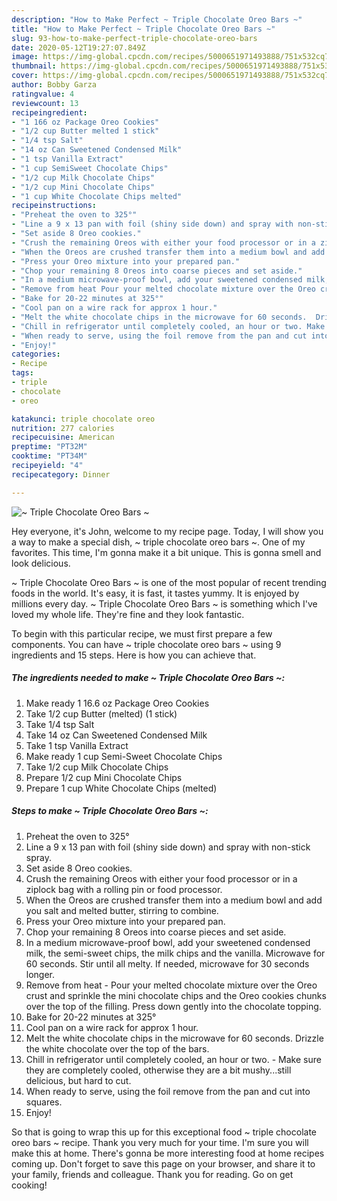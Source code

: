 ```yaml
---
description: "How to Make Perfect ~ Triple Chocolate Oreo Bars ~"
title: "How to Make Perfect ~ Triple Chocolate Oreo Bars ~"
slug: 93-how-to-make-perfect-triple-chocolate-oreo-bars
date: 2020-05-12T19:27:07.849Z
image: https://img-global.cpcdn.com/recipes/5000651971493888/751x532cq70/triple-chocolate-oreo-bars-recipe-main-photo.jpg
thumbnail: https://img-global.cpcdn.com/recipes/5000651971493888/751x532cq70/triple-chocolate-oreo-bars-recipe-main-photo.jpg
cover: https://img-global.cpcdn.com/recipes/5000651971493888/751x532cq70/triple-chocolate-oreo-bars-recipe-main-photo.jpg
author: Bobby Garza
ratingvalue: 4
reviewcount: 13
recipeingredient:
- "1 166 oz Package Oreo Cookies"
- "1/2 cup Butter melted 1 stick"
- "1/4 tsp Salt"
- "14 oz Can Sweetened Condensed Milk"
- "1 tsp Vanilla Extract"
- "1 cup SemiSweet Chocolate Chips"
- "1/2 cup Milk Chocolate Chips"
- "1/2 cup Mini Chocolate Chips"
- "1 cup White Chocolate Chips melted"
recipeinstructions:
- "Preheat the oven to 325°"
- "Line a 9 x 13 pan with foil (shiny side down) and spray with non-stick spray."
- "Set aside 8 Oreo cookies."
- "Crush the remaining Oreos with either your food processor or in a ziplock bag with a rolling pin or food processor."
- "When the Oreos are crushed transfer them into a medium bowl and add you salt and melted butter, stirring to combine."
- "Press your Oreo mixture into your prepared pan."
- "Chop your remaining 8 Oreos into coarse pieces and set aside."
- "In a medium microwave-proof bowl, add your sweetened condensed milk, the semi-sweet chips, the milk chips and the vanilla. Microwave for 60 seconds. Stir until all melty. If needed, microwave for 30 seconds longer."
- "Remove from heat Pour your melted chocolate mixture over the Oreo crust and sprinkle the mini chocolate chips and the Oreo cookies chunks over the top of the filling. Press down gently into the chocolate topping."
- "Bake for 20-22 minutes at 325°"
- "Cool pan on a wire rack for approx 1 hour."
- "Melt the white chocolate chips in the microwave for 60 seconds.  Drizzle the white chocolate over the top of the bars."
- "Chill in refrigerator until completely cooled, an hour or two. Make sure they are completely cooled, otherwise they are a bit mushy...still delicious, but hard to cut."
- "When ready to serve, using the foil remove from the pan and cut into squares."
- "Enjoy!"
categories:
- Recipe
tags:
- triple
- chocolate
- oreo

katakunci: triple chocolate oreo 
nutrition: 277 calories
recipecuisine: American
preptime: "PT32M"
cooktime: "PT34M"
recipeyield: "4"
recipecategory: Dinner

---
```



![~ Triple Chocolate Oreo Bars ~](https://img-global.cpcdn.com/recipes/5000651971493888/751x532cq70/triple-chocolate-oreo-bars-recipe-main-photo.jpg)

Hey everyone, it's John, welcome to my recipe page. Today, I will show you a way to make a special dish, ~ triple chocolate oreo bars ~. One of my favorites. This time, I'm gonna make it a bit unique. This is gonna smell and look delicious.



~ Triple Chocolate Oreo Bars ~ is one of the most popular of recent trending foods in the world. It's easy, it is fast, it tastes yummy. It is enjoyed by millions every day. ~ Triple Chocolate Oreo Bars ~ is something which I've loved my whole life. They're fine and they look fantastic.


To begin with this particular recipe, we must first prepare a few components. You can have ~ triple chocolate oreo bars ~ using 9 ingredients and 15 steps. Here is how you can achieve that.

<!--inarticleads1-->

##### The ingredients needed to make ~ Triple Chocolate Oreo Bars ~:

1. Make ready 1 16.6 oz Package Oreo Cookies
1. Take 1/2 cup Butter (melted) (1 stick)
1. Take 1/4 tsp Salt
1. Take 14 oz Can Sweetened Condensed Milk
1. Take 1 tsp Vanilla Extract
1. Make ready 1 cup Semi-Sweet Chocolate Chips
1. Take 1/2 cup Milk Chocolate Chips
1. Prepare 1/2 cup Mini Chocolate Chips
1. Prepare 1 cup White Chocolate Chips (melted)




<!--inarticleads2-->

##### Steps to make ~ Triple Chocolate Oreo Bars ~:

1. Preheat the oven to 325°
1. Line a 9 x 13 pan with foil (shiny side down) and spray with non-stick spray.
1. Set aside 8 Oreo cookies.
1. Crush the remaining Oreos with either your food processor or in a ziplock bag with a rolling pin or food processor.
1. When the Oreos are crushed transfer them into a medium bowl and add you salt and melted butter, stirring to combine.
1. Press your Oreo mixture into your prepared pan.
1. Chop your remaining 8 Oreos into coarse pieces and set aside.
1. In a medium microwave-proof bowl, add your sweetened condensed milk, the semi-sweet chips, the milk chips and the vanilla. Microwave for 60 seconds. Stir until all melty. If needed, microwave for 30 seconds longer.
1. Remove from heat - Pour your melted chocolate mixture over the Oreo crust and sprinkle the mini chocolate chips and the Oreo cookies chunks over the top of the filling. Press down gently into the chocolate topping.
1. Bake for 20-22 minutes at 325°
1. Cool pan on a wire rack for approx 1 hour.
1. Melt the white chocolate chips in the microwave for 60 seconds.  Drizzle the white chocolate over the top of the bars.
1. Chill in refrigerator until completely cooled, an hour or two. - Make sure they are completely cooled, otherwise they are a bit mushy...still delicious, but hard to cut.
1. When ready to serve, using the foil remove from the pan and cut into squares.
1. Enjoy!




So that is going to wrap this up for this exceptional food ~ triple chocolate oreo bars ~ recipe. Thank you very much for your time. I'm sure you will make this at home. There's gonna be more interesting food at home recipes coming up. Don't forget to save this page on your browser, and share it to your family, friends and colleague. Thank you for reading. Go on get cooking!
